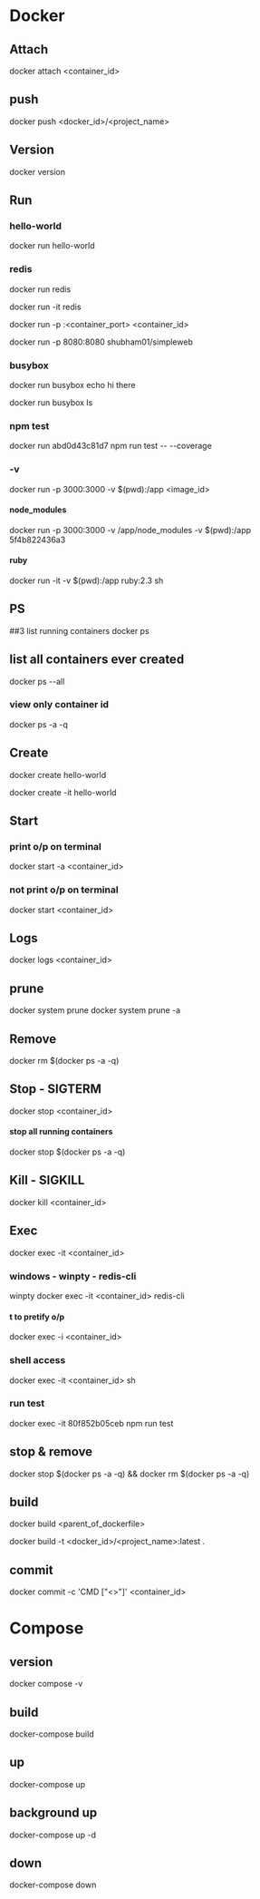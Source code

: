 # Docker

## Attach
docker attach <container_id>

## push
docker push \<docker_id\>/\<project_name\>

## Version
docker version

## Run
### hello-world
docker run hello-world
### redis
docker run redis

docker run -it redis

docker run -p <machine-port>:<container_port> <container_id>
  
docker run -p 8080:8080 shubham01/simpleweb

### busybox
docker run busybox echo hi there

docker run busybox ls

### npm test
docker run abd0d43c81d7 npm run test -- --coverage

### -v
docker run -p 3000:3000 -v $(pwd):/app <image_id>
#### node_modules
docker run -p 3000:3000 -v /app/node_modules -v $(pwd):/app 5f4b822436a3
#### ruby
docker run -it -v $(pwd):/app ruby:2.3 sh


## PS
##3 list running containers
docker ps

## list all containers ever created
docker ps --all
### view only container id
docker ps -a -q


## Create
docker create hello-world

docker create -it hello-world

## Start
### print o/p on terminal
docker start -a <container_id>

### not print o/p on terminal
docker start <container_id>

## Logs
docker logs <container_id>

## prune
docker system prune
docker system prune -a

## Remove
docker rm $(docker ps -a -q)

## Stop - SIGTERM
docker stop <container_id>
#### stop all running containers
docker stop $(docker ps -a -q)


## Kill - SIGKILL
docker kill <container_id>

## Exec
docker exec -it <container_id> <command>
### windows - winpty - redis-cli
winpty docker exec -it <container_id> redis-cli
#### t to pretify o/p 
docker exec -i <container_id> <command>
### shell access
docker exec -it <container_id> sh
### run test
docker exec -it 80f852b05ceb npm run test

## stop & remove
docker stop $(docker ps -a -q) && docker rm $(docker ps -a -q)

## build
docker build <parent_of_dockerfile>

docker build -t <docker_id>/<project_name>:latest .

## commit
docker commit -c 'CMD ["<<command>>"]' <container_id>

# Compose
## version
docker compose -v
## build
docker-compose build
## up
docker-compose up
## background up
docker-compose up -d
## down
docker-compose down
